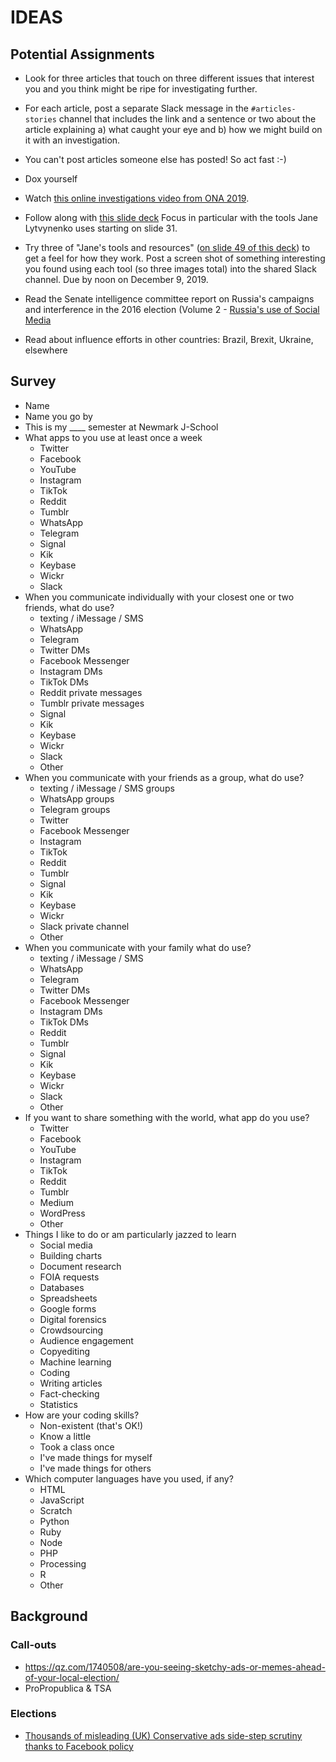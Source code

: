 # IDEAS

## Potential Assignments

- Look for three articles that touch on three different issues that interest you and you think might be ripe for investigating further. 
- For each article, post a separate Slack message in the `#articles-stories` channel that includes the link and a sentence or two about the article explaining a) what caught your eye and b) how we might build on it with an investigation.  
- You can't post articles someone else has posted! So act fast :-)

- Dox yourself

- Watch [this online investigations video from ONA 2019](https://livestream.com/accounts/26035773/events/8806759/player?width=640&height=360&enableInfoAndActivity=true&defaultDrawer=&autoPlay=true&mute=false).
- Follow along with [this slide deck](https://www.slideshare.net/onlinenewsassociation/digital-forensics-using-social-and-online-tools-to-find-great-stories-ona19) Focus in particular with the tools Jane Lytvynenko uses starting on slide 31.
- Try three of "Jane's tools and resources" ([on slide 49 of this deck](https://www.slideshare.net/onlinenewsassociation/digital-forensics-using-social-and-online-tools-to-find-great-stories-ona19)) to get a feel for how they work. Post a screen shot of something interesting you found using each tool (so three images total) into the shared Slack channel. Due by noon on December 9, 2019.

- Read the Senate intelligence committee report on Russia's campaigns and interference in the 2016 election (Volume 2 - [Russia's use of Social Media](https://www.intelligence.senate.gov/sites/default/files/documents/Report_Volume2.pdf)

- Read about influence efforts in other countries: Brazil, Brexit, Ukraine, elsewhere


## Survey

- Name
- Name you go by
- This is my ____ semester at Newmark J-School
- What apps to you use at least once a week
    - Twitter
    - Facebook
    - YouTube
    - Instagram
    - TikTok
    - Reddit
    - Tumblr
    - WhatsApp
    - Telegram
    - Signal
    - Kik
    - Keybase
    - Wickr
    - Slack
- When you communicate individually with your closest one or two friends, what do use?
    - texting / iMessage / SMS
    - WhatsApp
    - Telegram
    - Twitter DMs
    - Facebook Messenger
    - Instagram DMs
    - TikTok DMs
    - Reddit private messages
    - Tumblr private messages
    - Signal
    - Kik
    - Keybase
    - Wickr
    - Slack
    - Other
- When you communicate with your friends as a group, what do use?
    - texting / iMessage / SMS groups
    - WhatsApp groups
    - Telegram groups
    - Twitter
    - Facebook Messenger
    - Instagram
    - TikTok
    - Reddit
    - Tumblr
    - Signal
    - Kik
    - Keybase
    - Wickr
    - Slack private channel
    - Other
- When you communicate with your family what do use?
    - texting / iMessage / SMS
    - WhatsApp
    - Telegram
    - Twitter DMs
    - Facebook Messenger
    - Instagram DMs
    - TikTok DMs
    - Reddit
    - Tumblr
    - Signal
    - Kik
    - Keybase
    - Wickr
    - Slack
    - Other
- If you want to share something with the world, what app do you use?
    - Twitter
    - Facebook
    - YouTube
    - Instagram
    - TikTok
    - Reddit
    - Tumblr
    - Medium
    - WordPress
    - Other
- Things I like to do or am particularly jazzed to learn
    - Social media
    - Building charts
    - Document research
    - FOIA requests
    - Databases
    - Spreadsheets
    - Google forms
    - Digital forensics
    - Crowdsourcing
    - Audience engagement
    - Copyediting
    - Machine learning
    - Coding
    - Writing articles
    - Fact-checking
    - Statistics
- How are your coding skills? 
    - Non-existent (that's OK!)
    - Know a little
    - Took a class once
    - I've made things for myself
    - I've made things for others
- Which computer languages have you used, if any?
    - HTML
    - JavaScript
    - Scratch
    - Python
    - Ruby
    - Node
    - PHP
    - Processing
    - R
    - Other
    

## Background

### Call-outs 

- https://qz.com/1740508/are-you-seeing-sketchy-ads-or-memes-ahead-of-your-local-election/
- ProPropublica & TSA


### Elections

- [Thousands of misleading (UK) Conservative ads side-step scrutiny thanks to Facebook policy](https://firstdraftnews.org/latest/thousands-of-misleading-conservative-ads-side-step-scrutiny-thanks-to-facebook-policy/?utm_campaign=The%20Interface&utm_medium=email&utm_source=Revue%20newsletter)





